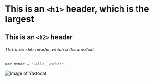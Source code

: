 # This is an `<h1>` header, which is the largest

## This is an `<h2>` header

###### This is an `<h6>` header, which is the smallest
``` javascript
var myVar = "Hello, world!";
```
![Image of Yaktocat](https://octodex.github.com/images/yaktocat.png)
